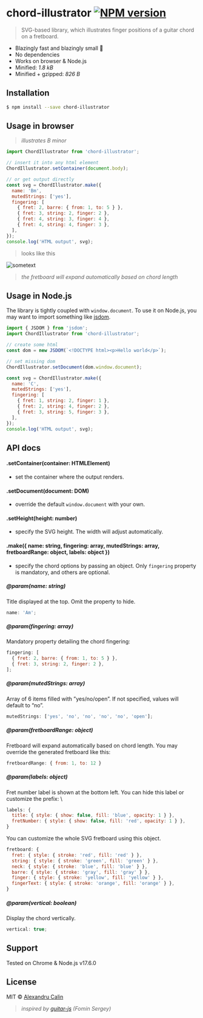 # chord-illustrator [![NPM version][npm-image]][npm-url]

> SVG-based library, which illustrates finger positions of a guitar chord on a fretboard.

- Blazingly fast and blazingly small 🚀
- No dependencies
- Works on browser &amp; Node.js
- Minified: _1.8 kB_
- Minified + gzipped: _826 B_

## Installation

```sh
$ npm install --save chord-illustrator
```

## Usage in browser

> _illustrates B minor_

```js
import ChordIllustrator from 'chord-illustrator';

// insert it into any html element
ChordIllustrator.setContainer(document.body);

// or get output directly
const svg = ChordIllustrator.make({
  name: 'Bm',
  mutedStrings: ['yes'],
  fingering: [
    { fret: 2, barre: { from: 1, to: 5 } },
    { fret: 3, string: 2, finger: 2 },
    { fret: 4, string: 3, finger: 4 },
    { fret: 4, string: 4, finger: 3 },
  ],
});
console.log('HTML output', svg);
```

> looks like this

![sometext](https://i.ibb.co/pzGZ1Db/Screen-Shot-2019-01-29-at-15-00-58.png)

> _the fretboard will expand automatically based on chord length_

## Usage in Node.js

The library is tightly coupled with `window.document`. To use it on Node.js, you may want to import something like [jsdom](https://github.com/jsdom/jsdom).

```js
import { JSDOM } from 'jsdom';
import ChordIllustrator from 'chord-illustrator';

// create some html
const dom = new JSDOM(`<!DOCTYPE html><p>Hello world</p>`);

// set missing dom
ChordIllustrator.setDocument(dom.window.document);

const svg = ChordIllustrator.make({
  name: 'C',
  mutedStrings: ['yes'],
  fingering: [
    { fret: 1, string: 2, finger: 1 },
    { fret: 2, string: 4, finger: 2 },
    { fret: 3, string: 5, finger: 3 },
  ],
});
console.log('HTML output', svg);
```

## API docs

#### .setContainer(container: HTMLElement)

- set the container where the output renders.

#### .setDocument(document: DOM)

- override the default `window.document` with your own.

#### .setHeight(height: number)

- specify the SVG height. The width will adjust automatically.

#### .make({ name: string, fingering: array, mutedStrings: array, fretboardRange: object, labels: object })

- specify the chord options by passing an object. Only `fingering` property is mandatory, and others are optional.

##### @param(name: string)

Title displayed at the top. Omit the property to hide.

```js
name: 'Am';
```

##### @param(fingering: array)

Mandatory property detailing the chord fingering:

```js
fingering: [
  { fret: 2, barre: { from: 1, to: 5 } },
  { fret: 3, string: 2, finger: 2 },
];
```

##### @param(mutedStrings: array)

Array of 6 items filled with ”yes/no/open”. If not specified, values will default to “no”.

```js
mutedStrings: ['yes', 'no', 'no', 'no', 'no', 'open'];
```

##### @param(fretboardRange: object)

Fretboard will expand automatically based on chord length. You may override the generated fretboard like this:

```js
fretboardRange: { from: 1, to: 12 }
```

##### @param(labels: object)

Fret number label is shown at the bottom left. You can hide this label or customize the prefix: \

```js
labels: {
  title: { style: { show: false, fill: 'blue', opacity: 1 } },
  fretNumber: { style: { show: false, fill: 'red', opacity: 1 } },
}
```

You can customize the whole SVG fretboard using this object.

```js
fretboard: {
  fret: { style: { stroke: 'red', fill: 'red' } },
  string: { style: { stroke: 'green', fill: 'green' } },
  neck: { style: { stroke: 'blue', fill: 'blue' } },
  barre: { style: { stroke: 'gray', fill: 'gray' } },
  finger: { style: { stroke: 'yellow', fill: 'yellow' } },
  fingerText: { style: { stroke: 'orange', fill: 'orange' } },
}
```

##### @param(vertical: boolean)

Display the chord vertically.

```js
vertical: true;
```

## Support

Tested on Chrome &amp; Node.js v17.6.0

## License

MIT © [Alexandru Calin](https://getpericles.com/)

> _inspired by [guitar-js](https://www.npmjs.com/package/guitar-js) (Fomin Sergey)_

[npm-image]: https://badge.fury.io/js/chord-illustrator.svg
[npm-url]: https://npmjs.org/package/chord-illustrator
